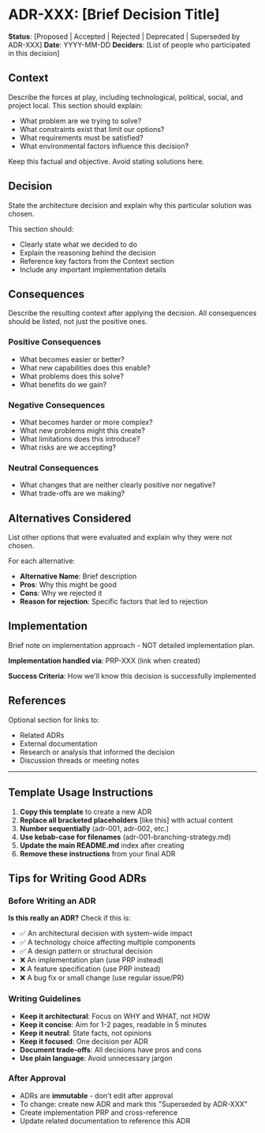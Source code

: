 # ADR-XXX: [Brief Decision Title]

**Status**: [Proposed | Accepted | Rejected | Deprecated | Superseded by ADR-XXX]
**Date**: YYYY-MM-DD
**Deciders**: [List of people who participated in this decision]

## Context

Describe the forces at play, including technological, political, social, and project local. This section should explain:

- What problem are we trying to solve?
- What constraints exist that limit our options?
- What requirements must be satisfied?
- What environmental factors influence this decision?

Keep this factual and objective. Avoid stating solutions here.

## Decision

State the architecture decision and explain why this particular solution was chosen.

This section should:

- Clearly state what we decided to do
- Explain the reasoning behind the decision
- Reference key factors from the Context section
- Include any important implementation details

## Consequences

Describe the resulting context after applying the decision. All consequences should be listed, not just the positive ones.

### Positive Consequences

- What becomes easier or better?
- What new capabilities does this enable?
- What problems does this solve?
- What benefits do we gain?

### Negative Consequences

- What becomes harder or more complex?
- What new problems might this create?
- What limitations does this introduce?
- What risks are we accepting?

### Neutral Consequences

- What changes that are neither clearly positive nor negative?
- What trade-offs are we making?

## Alternatives Considered

List other options that were evaluated and explain why they were not chosen.

For each alternative:

- **Alternative Name**: Brief description
- **Pros**: Why this might be good
- **Cons**: Why we rejected it
- **Reason for rejection**: Specific factors that led to rejection

## Implementation

Brief note on implementation approach - NOT detailed implementation plan.

**Implementation handled via**: PRP-XXX (link when created)

**Success Criteria**: How we'll know this decision is successfully implemented

## References

Optional section for links to:

- Related ADRs
- External documentation
- Research or analysis that informed the decision
- Discussion threads or meeting notes

---

## Template Usage Instructions

1. **Copy this template** to create a new ADR
2. **Replace all bracketed placeholders** [like this] with actual content
3. **Number sequentially** (adr-001, adr-002, etc.)
4. **Use kebab-case for filenames** (adr-001-branching-strategy.md)
5. **Update the main README.md** index after creating
6. **Remove these instructions** from your final ADR

## Tips for Writing Good ADRs

### Before Writing an ADR

**Is this really an ADR?** Check if this is:

- ✅ An architectural decision with system-wide impact
- ✅ A technology choice affecting multiple components
- ✅ A design pattern or structural decision
- ❌ An implementation plan (use PRP instead)
- ❌ A feature specification (use PRP instead)
- ❌ A bug fix or small change (use regular issue/PR)

### Writing Guidelines

- **Keep it architectural**: Focus on WHY and WHAT, not HOW
- **Keep it concise**: Aim for 1-2 pages, readable in 5 minutes
- **Keep it neutral**: State facts, not opinions
- **Keep it focused**: One decision per ADR
- **Document trade-offs**: All decisions have pros and cons
- **Use plain language**: Avoid unnecessary jargon

### After Approval

- ADRs are **immutable** - don't edit after approval
- To change: create new ADR and mark this "Superseded by ADR-XXX"
- Create implementation PRP and cross-reference
- Update related documentation to reference this ADR
